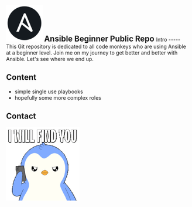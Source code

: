 <img src="images/ansible.png" alt="Example Image" width="100" height="100">
<h2 style="display: inline;">Ansible Beginner Public Repo </h2>
Intro
-----
This Git repository is dedicated to all code monkeys who are using Ansible at a beginner level. 
Join me on my journey to get better and better with Ansible. Let's see where we end up.


Content 
-------
* simple single use playbooks
*  hopefully some more complex roles


Contact
-------
![Example GIF](images/i-will-find-you-ill-find-you.gif)
